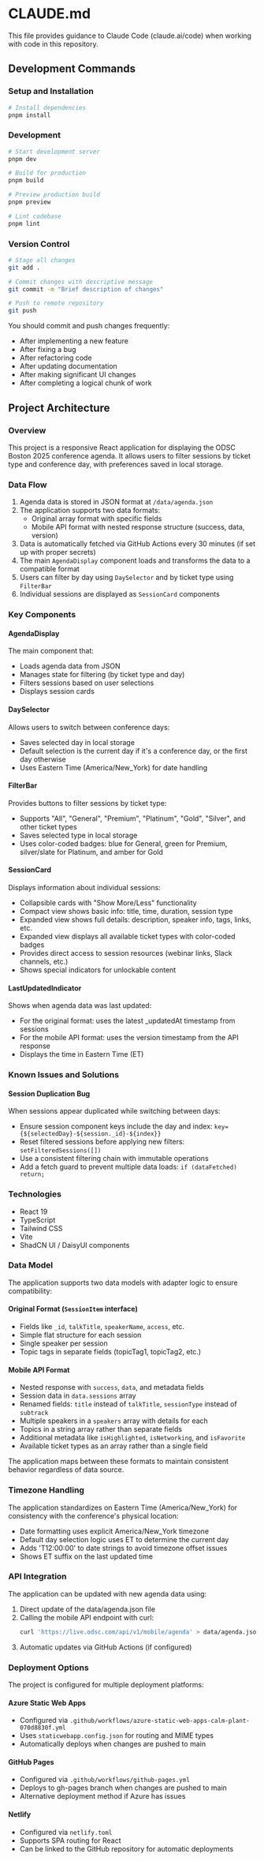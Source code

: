 # CLAUDE.md

This file provides guidance to Claude Code (claude.ai/code) when working with code in this repository.

## Development Commands

### Setup and Installation
```bash
# Install dependencies
pnpm install
```

### Development
```bash
# Start development server
pnpm dev

# Build for production
pnpm build

# Preview production build
pnpm preview

# Lint codebase
pnpm lint
```

### Version Control
```bash
# Stage all changes
git add .

# Commit changes with descriptive message
git commit -m "Brief description of changes"

# Push to remote repository
git push
```

You should commit and push changes frequently:
- After implementing a new feature
- After fixing a bug
- After refactoring code
- After updating documentation
- After making significant UI changes
- After completing a logical chunk of work

## Project Architecture

### Overview
This project is a responsive React application for displaying the ODSC Boston 2025 conference agenda. It allows users to filter sessions by ticket type and conference day, with preferences saved in local storage.

### Data Flow
1. Agenda data is stored in JSON format at `/data/agenda.json`
2. The application supports two data formats:
   - Original array format with specific fields
   - Mobile API format with nested response structure (success, data, version)
3. Data is automatically fetched via GitHub Actions every 30 minutes (if set up with proper secrets)
4. The main `AgendaDisplay` component loads and transforms the data to a compatible format
5. Users can filter by day using `DaySelector` and by ticket type using `FilterBar`
6. Individual sessions are displayed as `SessionCard` components

### Key Components

#### AgendaDisplay
The main component that:
- Loads agenda data from JSON
- Manages state for filtering (by ticket type and day)
- Filters sessions based on user selections
- Displays session cards

#### DaySelector
Allows users to switch between conference days:
- Saves selected day in local storage
- Default selection is the current day if it's a conference day, or the first day otherwise
- Uses Eastern Time (America/New_York) for date handling

#### FilterBar
Provides buttons to filter sessions by ticket type:
- Supports "All", "General", "Premium", "Platinum", "Gold", "Silver", and other ticket types
- Saves selected type in local storage
- Uses color-coded badges: blue for General, green for Premium, silver/slate for Platinum, and amber for Gold

#### SessionCard
Displays information about individual sessions:
- Collapsible cards with "Show More/Less" functionality
- Compact view shows basic info: title, time, duration, session type
- Expanded view shows full details: description, speaker info, tags, links, etc.
- Expanded view displays all available ticket types with color-coded badges
- Provides direct access to session resources (webinar links, Slack channels, etc.)
- Shows special indicators for unlockable content

#### LastUpdatedIndicator
Shows when agenda data was last updated:
- For the original format: uses the latest _updatedAt timestamp from sessions
- For the mobile API format: uses the version timestamp from the API response
- Displays the time in Eastern Time (ET)

### Known Issues and Solutions

#### Session Duplication Bug
When sessions appear duplicated while switching between days:
- Ensure session component keys include the day and index: `key={${selectedDay}-${session._id}-${index}}`
- Reset filtered sessions before applying new filters: `setFilteredSessions([])`
- Use a consistent filtering chain with immutable operations
- Add a fetch guard to prevent multiple data loads: `if (dataFetched) return;`

### Technologies
- React 19
- TypeScript
- Tailwind CSS
- Vite
- ShadCN UI / DaisyUI components

### Data Model
The application supports two data models with adapter logic to ensure compatibility:

#### Original Format (`SessionItem` interface)
- Fields like `_id`, `talkTitle`, `speakerName`, `access`, etc.
- Simple flat structure for each session
- Single speaker per session
- Topic tags in separate fields (topicTag1, topicTag2, etc.)

#### Mobile API Format
- Nested response with `success`, `data`, and metadata fields
- Session data in `data.sessions` array
- Renamed fields: `title` instead of `talkTitle`, `sessionType` instead of `subtrack`
- Multiple speakers in a `speakers` array with details for each
- Topics in a string array rather than separate fields
- Additional metadata like `isHighlighted`, `isNetworking`, and `isFavorite`
- Available ticket types as an array rather than a single field

The application maps between these formats to maintain consistent behavior regardless of data source.

### Timezone Handling
The application standardizes on Eastern Time (America/New_York) for consistency with the conference's physical location:
- Date formatting uses explicit America/New_York timezone
- Default day selection logic uses ET to determine the current day
- Adds 'T12:00:00' to date strings to avoid timezone offset issues
- Shows ET suffix on the last updated time

### API Integration
The application can be updated with new agenda data using:
1. Direct update of the data/agenda.json file
2. Calling the mobile API endpoint with curl:
   ```bash
   curl 'https://live.odsc.com/api/v1/mobile/agenda' > data/agenda.json
   ```
3. Automatic updates via GitHub Actions (if configured)

### Deployment Options
The project is configured for multiple deployment platforms:

#### Azure Static Web Apps
- Configured via `.github/workflows/azure-static-web-apps-calm-plant-070d8830f.yml`
- Uses `staticwebapp.config.json` for routing and MIME types
- Automatically deploys when changes are pushed to main

#### GitHub Pages
- Configured via `.github/workflows/github-pages.yml`
- Deploys to gh-pages branch when changes are pushed to main
- Alternative deployment method if Azure has issues

#### Netlify
- Configured via `netlify.toml`
- Supports SPA routing for React
- Can be linked to the GitHub repository for automatic deployments